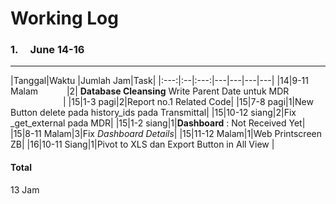 
# Working Log

### 1. &nbsp;&nbsp;&nbsp;&nbsp;June 14-16
***


|Tanggal|Waktu  |Jumlah Jam|Task|
|:---:|:--|:---:|---|---|---|---|
|14|9-11 Malam &emsp;&emsp;&emsp;|2| **Database Cleansing** Write Parent Date untuk MDR  &emsp;&emsp;&emsp;&emsp;&emsp;&emsp;|
|15|1-3 pagi|2|Report no.1 Related Code|
|15|7-8 pagi|1|New Button delete pada history_ids pada  Transmittal|
|15|10-12 siang|2|Fix _get_external pada MDR|
|15|1-2 siang|1|**Dashboard** : Not Received Yet|
|15|8-11 Malam|3|Fix *Dashboard Details*|
|15|11-12 Malam|1|Web Printscreen ZB|
|16|10-11 Siang|1|Pivot to XLS dan Export Button in All View  |


#### Total

13 Jam 
